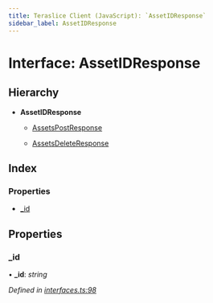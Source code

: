 ```yaml
---
title: Teraslice Client (JavaScript): `AssetIDResponse`
sidebar_label: AssetIDResponse
---
```


# Interface: AssetIDResponse

## Hierarchy

* **AssetIDResponse**

  * [AssetsPostResponse](assetspostresponse.md)

  * [AssetsDeleteResponse](assetsdeleteresponse.md)

## Index

### Properties

* [_id](assetidresponse.md#_id)

## Properties

###  _id

• **_id**: *string*

*Defined in [interfaces.ts:98](https://github.com/terascope/teraslice/blob/0ae31df4/packages/teraslice-client-js/src/interfaces.ts#L98)*
